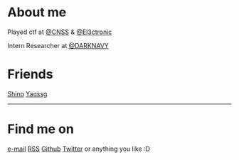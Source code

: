 # About me


​Played ctf at [@CNSS](https://cnss.io/) & [@El3ctronic](https://ctftime.org/team/266401/)

Intern Researcher at [@DARKNAVY](https://www.darknavy.org/zh/)


# Friends

[Shino](https://www.sh1no.icu/)
[Yaossg](https://yaossg.com/site/)

------

# Find me on

[e-mail](mailto:deepunk422@gmail.com)
[RSS](http://deepunk.icu/atom.xml)
[Github](https://github.com/DeePunk42)
[Twitter](https://x.com/DeePunk422)
or anything you like :D